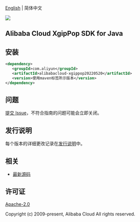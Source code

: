 [English](README.md) | 简体中文

![](https://aliyunsdk-pages.alicdn.com/icons/AlibabaCloud.svg)

## Alibaba Cloud XgipPop SDK for Java

## 安装

```xml
<dependency>
   <groupId>com.aliyun</groupId>
   <artifactId>alibabacloud-xgippop20220520</artifactId>
   <version>使用maven标签所示版本</version>
</dependency>
```

## 问题

[提交 Issue](https://github.com/aliyun/alibabacloud-java-async-sdk/issues/new)，不符合指南的问题可能会立即关闭。

## 发行说明

每个版本的详细更改记录在[发行说明](./ChangeLog.txt)中。

## 相关

- [最新源码](https://github.com/aliyun/alibabacloud-async-java-sdk/)

## 许可证

[Apache-2.0](http://www.apache.org/licenses/LICENSE-2.0)

Copyright (c) 2009-present, Alibaba Cloud All rights reserved.
